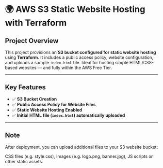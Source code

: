 # 🌍 AWS S3 Static Website Hosting with Terraform

## Project Overview

This project provisions an **S3 bucket configured for static website hosting** using **Terraform**. It includes a public access policy, website configuration, and uploads a sample `index.html` file. Ideal for hosting simple HTML/CSS-based websites — and fully within the AWS Free Tier.

---

## Key Features

- ✅ **S3 Bucket Creation**  
- ✅ **Public Access Policy for Website Files**  
- ✅ **Static Website Hosting Enabled**  
- ✅ **Initial HTML file (`index.html`) automatically uploaded**

---

## Note
After deployment, you can upload additional files to your S3 website bucket:

CSS files (e.g. style.css),
Images (e.g. logo.png, banner.jpg),
JS scripts or other static assets.
